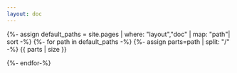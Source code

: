 ```yaml
---
layout: doc
---
```


{%- assign default_paths = site.pages | where: "layout","doc" | map: "path"| sort -%}
{%- for path in default_paths -%}
{%- assign parts=path | split: "/" -%}
{{ parts | size }}

{%- endfor-%}